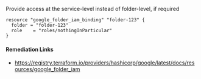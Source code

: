 
Provide access at the service-level instead of folder-level, if required

```hcl
resource "google_folder_iam_binding" "folder-123" {
  folder = "folder-123"
  role    = "roles/nothingInParticular"
}
```

#### Remediation Links
 - https://registry.terraform.io/providers/hashicorp/google/latest/docs/resources/google_folder_iam
        